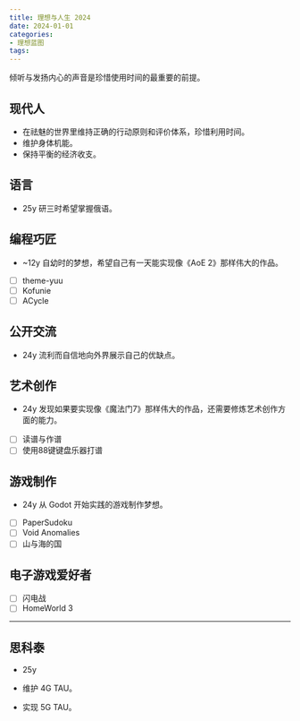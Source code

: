 ```yaml
---
title: 理想与人生 2024
date: 2024-01-01
categories:
- 理想蓝图
tags:
---
```


倾听与发扬内心的声音是珍惜使用时间的最重要的前提。

## 现代人

- 在祛魅的世界里维持正确的行动原则和评价体系，珍惜利用时间。
- 维护身体机能。
- 保持平衡的经济收支。

## 语言

- 25y 研三时希望掌握俄语。

## 编程巧匠

- ~12y 自幼时的梦想，希望自己有一天能实现像《AoE 2》那样伟大的作品。

- [ ] theme-yuu
- [ ] Kofunie
- [ ] ACycle

## 公开交流

- 24y 流利而自信地向外界展示自己的优缺点。

## 艺术创作

- 24y 发现如果要实现像《魔法门7》那样伟大的作品，还需要修炼艺术创作方面的能力。

- [ ] 读谱与作谱
- [ ] 使用88键键盘乐器打谱

## 游戏制作

- 24y 从 Godot 开始实践的游戏制作梦想。

- [ ] PaperSudoku
- [ ] Void Anomalies
- [ ] 山与海的国

## 电子游戏爱好者

- [ ] 闪电战
- [ ] HomeWorld 3

---

## 思科泰

- 25y

- 维护 4G TAU。
- 实现 5G TAU。
